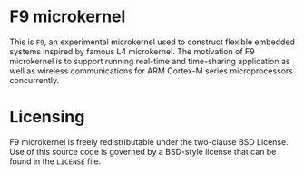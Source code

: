 F9 microkernel
==============

This is `F9`, an experimental microkernel used to construct flexible embedded
systems inspired by famous L4 microkernel. The motivation of F9 microkernel
is to support running real-time and time-sharing application as well as
wireless communications for ARM Cortex-M series microprocessors concurrently.


Licensing
==============

F9 microkernel is freely redistributable under the two-clause BSD License.
Use of this source code is governed by a BSD-style license that can be found
in the `LICENSE` file.
